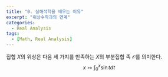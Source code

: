 ```yaml
---
title: "0. 실해석학을 배우는 이유"
excerpt: "위상수학과의 연계"
categories:
  - Real Analysis
tags:
  - [Math, Real Analysis]
---
```


집합 $X$의 위상은 다음 세 가지를 만족하는 $X$의 부분집합 족 $\mathcal O$를 의미한다. 
$$
x \mapsto \int_0^x \sin t dt
$$